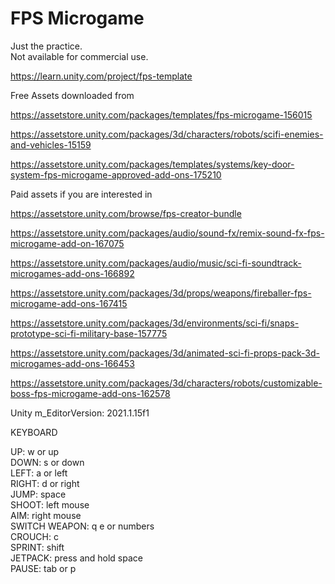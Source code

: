 # FPS Microgame
  
Just the practice.  
Not available for commercial use.  
  
https://learn.unity.com/project/fps-template  
  
Free Assets downloaded from  
  
https://assetstore.unity.com/packages/templates/fps-microgame-156015  
  
https://assetstore.unity.com/packages/3d/characters/robots/scifi-enemies-and-vehicles-15159  
  
https://assetstore.unity.com/packages/templates/systems/key-door-system-fps-microgame-approved-add-ons-175210  
  
Paid assets if you are interested in  
  
https://assetstore.unity.com/browse/fps-creator-bundle  

https://assetstore.unity.com/packages/audio/sound-fx/remix-sound-fx-fps-microgame-add-on-167075  
  
https://assetstore.unity.com/packages/audio/music/sci-fi-soundtrack-microgames-add-ons-166892  
  
https://assetstore.unity.com/packages/3d/props/weapons/fireballer-fps-microgame-add-ons-167415  
  
https://assetstore.unity.com/packages/3d/environments/sci-fi/snaps-prototype-sci-fi-military-base-157775  
  
https://assetstore.unity.com/packages/3d/animated-sci-fi-props-pack-3d-microgames-add-ons-166453  
  
https://assetstore.unity.com/packages/3d/characters/robots/customizable-boss-fps-microgame-add-ons-162578  
  
Unity m_EditorVersion:  2021.1.15f1  
  
KEYBOARD  
  
UP: w or up  
DOWN: s or down  
LEFT: a or left  
RIGHT: d or right  
JUMP: space  
SHOOT:  left mouse  
AIM:  right mouse  
SWITCH WEAPON:  q e or numbers  
CROUCH:  c  
SPRINT:  shift  
JETPACK:  press and hold space  
PAUSE:  tab or p  
  